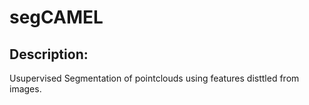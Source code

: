 # segCAMEL

## Description:
Usupervised Segmentation of pointclouds using features disttled from images.